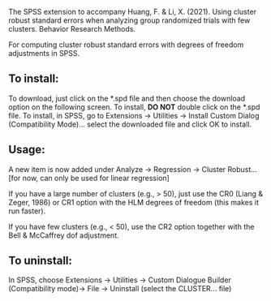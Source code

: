 The SPSS extension to accompany Huang, F. & Li, X. (2021). Using cluster robust standard errors when analyzing group randomized trials with few clusters. Behavior Research Methods.

For computing cluster robust standard errors with degrees of freedom adjustments in SPSS.

## To install: 

To download, just click on the *.spd file and then choose the download option on the following screen. 
To install, **DO NOT** double click on the *.spd file.
To install, in SPSS, go to Extensions -> Utilities -> Install Custom Dialog (Compatibility Mode)... select the downloaded file and click OK to install.

## Usage: 

A new item is now added under Analyze -> Regression -> Cluster Robust... [for now, can only be used for linear regression]

If you have a large number of clusters (e.g., > 50), just use the CR0 (Liang & Zeger, 1986) or CR1 option with the HLM degrees of freedom (this makes it run faster).

If you have few clusters (e.g., < 50), use the CR2 option together with the Bell & McCaffrey dof adjustment. 

## To uninstall:

In SPSS, choose Extensions -> Utilities -> Custom Dialogue Builder (Compatibility mode)-> File -> Uninstall (select the CLUSTER... file)


